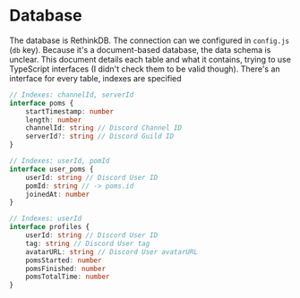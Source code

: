# Database

The database is RethinkDB. The connection can we configured in `config.js` (`db` key). Because it's a document-based database, the data schema is unclear. This document details each table and what it contains, trying to use TypeScript interfaces (I didn't check them to be valid though). There's an interface for every table, indexes are specified

```ts
// Indexes: channelId, serverId
interface poms {
	startTimestamp: number
	length: number
	channelId: string // Discord Channel ID
	serverId?: string // Discord Guild ID
}

// Indexes: userId, pomId
interface user_poms {
	userId: string // Discord User ID
	pomId: string // -> poms.id
	joinedAt: number
}

// Indexes: userId
interface profiles {
	userId: string // Discord User ID
	tag: string // Discord User tag
	avatarURL: string // Discord User avatarURL
	pomsStarted: number
	pomsFinished: number
	pomsTotalTime: number
}
```
